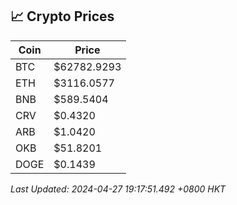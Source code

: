 ## 📈 Crypto Prices

| Coin | Price |
| ---- | ----- |
| BTC | $62782.9293 |
| ETH | $3116.0577 |
| BNB | $589.5404 |
| CRV | $0.4320 |
| ARB | $1.0420 |
| OKB | $51.8201 |
| DOGE | $0.1439 |

_Last Updated: 2024-04-27 19:17:51.492 +0800 HKT_